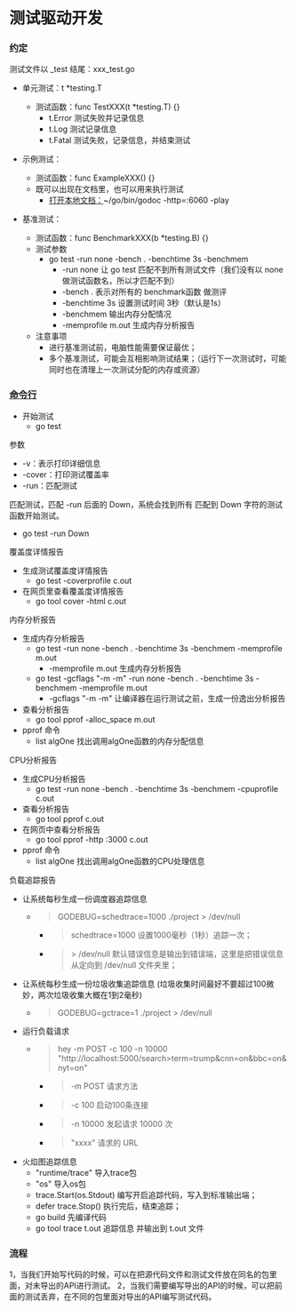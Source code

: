 # 测试驱动开发

### 约定
测试文件以 _test 结尾：xxx_test.go

- 单元测试：t *testing.T
  - 测试函数：func TestXXX(t *testing.T) {}
    - t.Error 测试失败并记录信息
    - t.Log 测试记录信息
    - t.Fatal 测试失败，记录信息，并结束测试


- 示例测试：
  - 测试函数：func ExampleXXX() {}
  - 既可以出现在文档里，也可以用来执行测试
    - [打开本地文档：](https://learnku.com/articles/56426)~/go/bin/godoc -http=:6060 -play

- 基准测试：
  - 测试函数：func BenchmarkXXX(b *testing.B) {}
  - 测试参数
    - go test -run none -bench . -benchtime 3s -benchmem
      - -run none 让 go test 匹配不到所有测试文件（我们没有以 none 做测试函数名，所以才匹配不到）
      - -bench . 表示对所有的 benchmark函数 做测评
      - -benchtime 3s 设置测试时间 3秒（默认是1s）
      - -benchmem 输出内存分配情况
      - -memprofile m.out 生成内存分析报告
  - 注意事项
    - 进行基准测试前，电脑性能需要保证最优；
    - 多个基准测试，可能会互相影响测试结果；（运行下一次测试时，可能同时也在清理上一次测试分配的内存或资源）


### [命令行](https://hyper0x.github.io/go_command_tutorial/#/0.7)
- 开始测试
  - go test

参数
  - -v：表示打印详细信息
  - -cover：打印测试覆盖率
  - -run：匹配测试
  
匹配测试，匹配 -run 后面的 Down，系统会找到所有 匹配到 Down 字符的测试函数开始测试。
  - go test -run Down

覆盖度详情报告
  - 生成测试覆盖度详情报告
    - go test -coverprofile c.out
  - 在网页里查看覆盖度详情报告
    - go tool cover -html c.out

内存分析报告
  - 生成内存分析报告
    - go test -run none -bench . -benchtime 3s -benchmem -memprofile m.out
      - -memprofile m.out 生成内存分析报告
    - go test -gcflags "-m -m" -run none -bench . -benchtime 3s -benchmem -memprofile m.out
      - -gcflags "-m -m" 让编译器在运行测试之前，生成一份逸出分析报告
  - 查看分析报告
    - go tool pprof -alloc_space m.out
  - pprof 命令
    - list algOne 找出调用algOne函数的内存分配信息

CPU分析报告
  - 生成CPU分析报告
    - go test -run none -bench . -benchtime 3s -benchmem -cpuprofile c.out
  - 查看分析报告
    - go tool pprof c.out
  - 在网页中查看分析报告
    - go tool pprof -http :3000 c.out
  - pprof 命令
    - list algOne 找出调用algOne函数的CPU处理信息

负载追踪报告
  - 让系统每秒生成一份调度器追踪信息
    - > GODEBUG=schedtrace=1000 ./project > /dev/null
      - > schedtrace=1000 设置1000毫秒（1秒）追踪一次；
      - > \> /dev/null 默认错误信息是输出到错误端，这里是把错误信息从定向到 /dev/null 文件夹里；
  - 让系统每秒生成一份垃圾收集追踪信息 (垃圾收集时间最好不要超过100微妙，两次垃圾收集大概在1到2毫秒)
    - > GODEBUG=gctrace=1 ./project > /dev/null
  - 运行负载请求
    - > hey -m POST -c 100 -n 10000 "http://localhost:5000/search>term=trump&cnn=on&bbc=on&nyt=on"
      - > -m POST 请求方法
      - > -c 100 启动100条连接
      - > -n 10000 发起请求 10000 次
      - > "xxxx" 请求的 URL
  - 火焰图追踪信息
    - "runtime/trace" 导入trace包
    - "os" 导入os包
    - trace.Start(os.Stdout) 编写开启追踪代码，写入到标准输出端；
    - defer trace.Stop() 执行完后，结束追踪；
    - go build 先编译代码
    - go tool trace t.out 追踪信息 并输出到 t.out 文件



### 流程
1，当我们开始写代码的时候，可以在把源代码文件和测试文件放在同名的包里面，对未导出的API进行测试。
2，当我们需要编写导出的API的时候，可以把前面的测试丢弃，在不同的包里面对导出的API编写测试代码。

